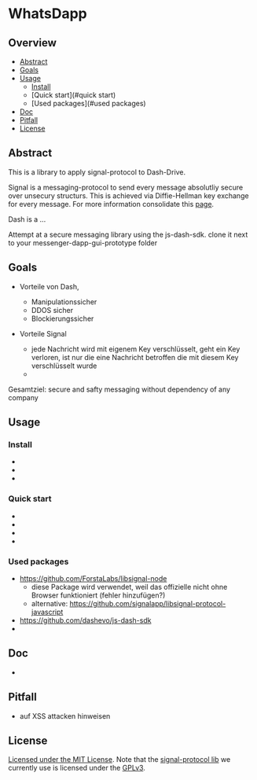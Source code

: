 # WhatsDapp

## Overview

- [Abstract](#abstract)
- [Goals](#goals)
- [Usage](#usage)
    - [Install](#install)
    - [Quick start](#quick start)
    - [Used packages](#used packages)
- [Doc](#doc)
- [Pitfall](#pitfall)
- [License](#license)



## Abstract
This is a library to apply signal-protocol to Dash-Drive.

Signal is a messaging-protocol to send every message absolutliy secure over unsecury structurs.
This is achieved via Diffie-Hellman key exchange for every message.
For more information consolidate this [page](https://signal.org/docs/specifications/x3dh/#security-considerations).

Dash is a ...


Attempt at a secure messaging library using the js-dash-sdk.
clone it next to your messenger-dapp-gui-prototype folder

## Goals

- Vorteile von Dash,
    - Manipulationssicher
    - DDOS sicher
    - Blockierungssicher

- Vorteile Signal
    - jede Nachricht wird mit eigenem Key verschlüsselt, geht ein Key verloren, ist nur die eine Nachricht betroffen die mit diesem Key verschlüsselt wurde
    - 

Gesamtziel: secure and safty messaging without dependency of any company

## Usage


### Install 

-
-
-


### Quick start

-
-
-
-

### Used packages

- https://github.com/ForstaLabs/libsignal-node
    - diese Package wird verwendet, weil das offizielle nicht ohne Browser funktioniert (fehler hinzufügen?)
    - alternative: https://github.com/signalapp/libsignal-protocol-javascript
- https://github.com/dashevo/js-dash-sdk
- 

## Doc
- 

## Pitfall
- auf XSS attacken hinweisen

## License
[Licensed under the MIT License](https://opensource.org/licenses/MIT).
Note that the [signal-protocol lib](https://www.npmjs.com/package/libsignal) we currently use is licensed under the [GPLv3](http://www.gnu.org/licenses/gpl-3.0.html).
